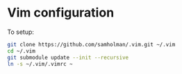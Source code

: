 # Vim configuration

To setup:

```bash
git clone https://github.com/samholman/.vim.git ~/.vim
cd ~/.vim
git submodule update --init --recursive
ln -s ~/.vim/.vimrc ~
```

